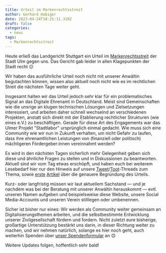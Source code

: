 ```yaml
---
title: Urteil im Markenrechtsstreit
author: Gerhard Habiger
date: 2023-04-24T18:21:11.310Z
draft: false
categories:
  - news
tags:
  - Markenrechtsstreit
---
```

H﻿eute erließ das Landgericht Stuttgart ein Urteil im [Markenrechtsstreit](https://verschwoerhaus.de/kleines-update-zum-markenrechtsstreit/) der Stadt Ulm gegen uns.
Das Gericht gab leider in allen Klagepunkten der Stadt recht 😔

W﻿ir haben das ausführliche Urteil noch nicht mit unserer Anwältin begutachten können, wissen also aktuell noch nicht wie es im rechtlichen Streit die nächsten Tage weiter geht.

I﻿nsgesamt halten wir das Urteil jedoch sehr klar für ein problematisches Signal an das Digitale Ehrenamt in Deutschland. Meist sind Gemeinschaften wie die unsrige an klugen technischen Lösungen und Zielsetzungen interessiert, und arbeiten daher schnell wechselnd an verschiedenen Projekten, anstatt sich direkt mit der Etablierung rechtlicher Strukturen (wie eines e.V.) zu beschäftigen. G﻿erade für diese Art des Engagements war das Ulmer Projekt "Stadtlabor" ursprünglich einmal gedacht. Wie muss sich eine Community wie wir nun in Zukunft verhalten, um nicht Gefahr zu laufen, dass ihre ehrenamtlichen Leistungen von (finanziell oder politisch) mächtigeren Fördergeber:innen vereinnahmt werden?

E﻿s wird in den nächsten Tagen sicherlich mehr Gelegenheit geben sich diese und ähnliche Fragen zu stellen und in Diskussionen zu beantworten. Aktuell sind wir vom Tag etwas erschöpft, und haben euch bei weiterem Lesebedarf hier nur den Hinweis auf unsere [Tweet](https://twitter.com/verschwoerhaus/status/1650519601548075012)/[Toot](https://digitalcourage.social/@verschwoerhaus@chaos.social/110254501678153695)-Threads zum Thema, sowie [erste](https://www.stuttgarter-zeitung.de/inhalt.landgericht-stuttgart-stadt-ulm-siegt-im-verschwoerhaus-streit.aaa5b297-03c6-4b9d-8a42-7a0b1f74df61.html) [Artikel](https://netzpolitik.org/2023/hackspace-in-ulm-verschwoerhaus-verliert-seinen-namen-an-die-stadt/) über die genauere Begründung des Urteils.

K﻿urz- oder langfristig müssen wir laut aktuellem Sachstand — und je nachdem was bei der Beratung mit unserer Anwältin herauskommt — evtl. unseren Namen aufgeben und beispielsweise diese Website, unsere Social Media-Accounts und unseren Verein stilllegen oder umbenennen.

S﻿icher ist bisher nur eines: Wir werden als Community weiter gemeinsam an Digitalisierungsthemen arbeiten, und die selbstbestimmte Entwicklung unserer Zivilgesellschaft fördern und fordern. Nicht zuletzt eure bisherige, großartige Unterstützung bestärkt uns darin, in dieser Richtung weiter zu machen, und wir nehmen natürlich, solange es hier noch geht, auch weiterhin Spenden über [unser Spendenformular](https://verschwoerhaus.de/spenden/) an 😊

Weitere Updates folgen, hoffentlich sehr bald!